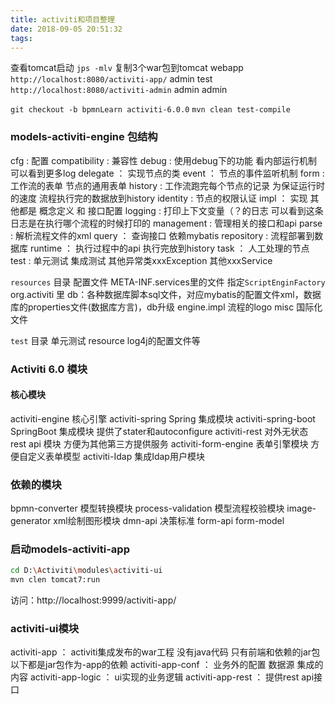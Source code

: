 ```yaml
---
title: activiti和项目整理
date: 2018-09-05 20:51:32
tags:
---
```

查看tomcat启动
`jps -mlv`
复制3个war包到tomcat webapp
`http://localhost:8080/activiti-app/`
admin test
`http://localhost:8080/activiti-admin`
admin admin

`git checkout -b bpmnLearn activiti-6.0.0`
`mvn clean test-compile`

### models-activiti-engine 包结构
cfg : 配置
compatibility : 兼容性
debug : 使用debug下的功能 看内部运行机制 可以看到更多log 
delegate ： 实现节点的类
event ： 节点的事件监听机制
form : 工作流的表单 节点的通用表单
history : 工作流跑完每个节点的记录 为保证运行时的速度 流程执行完的数据放到history
identity : 节点的权限认证
impl ： 实现 其他都是 概念定义 和 接口配置
logging : 打印上下文变量（？的日志 可以看到这条日志是在执行哪个流程的时候打印的
management : 管理相关的接口和api
parse : 解析流程文件的xml
query ： 查询接口 依赖mybatis
repository : 流程部署到数据库
runtime ： 执行过程中的api 执行完放到history
task ： 人工处理的节点
test : 单元测试 集成测试
其他异常类xxxException
其他xxxService

`resources` 目录 配置文件
META-INF.services里的文件 指定`ScriptEnginFactory`
org.activiti 里
    db：各种数据库脚本sql文件，对应mybatis的配置文件xml，数据库的properties文件(数据库方言)，db升级
    engine.impl 流程的logo misc 国际化文件

`test` 目录
单元测试
resource log4j的配置文件等


### Activiti 6.0 模块

#### 核心模块
activiti-engine 核心引擎
activiti-spring Spring 集成模块
activiti-spring-boot SpringBoot 集成模块 提供了stater和autoconfigure
activiti-rest 对外无状态 rest api 模块 方便为其他第三方提供服务
activiti-form-engine 表单引擎模块 方便自定义表单模型
activiti-Idap 集成Idap用户模块

### 依赖的模块
bpmn-converter 模型转换模块
process-validation 模型流程校验模块
image-generator xml绘制图形模块
dmn-api 决策标准
form-api 
form-model


### 启动models-activiti-app
```sh
cd D:\Activiti\modules\activiti-ui
mvn clen tomcat7:run
```
访问：http://localhost:9999/activiti-app/

### activiti-ui模块
activiti-app ： activiti集成发布的war工程 没有java代码 只有前端和依赖的jar包
以下都是jar包作为-app的依赖
activiti-app-conf ： 业务外的配置 数据源 集成的内容
activiti-app-logic ： ui实现的业务逻辑 
activiti-app-rest ： 提供rest api接口